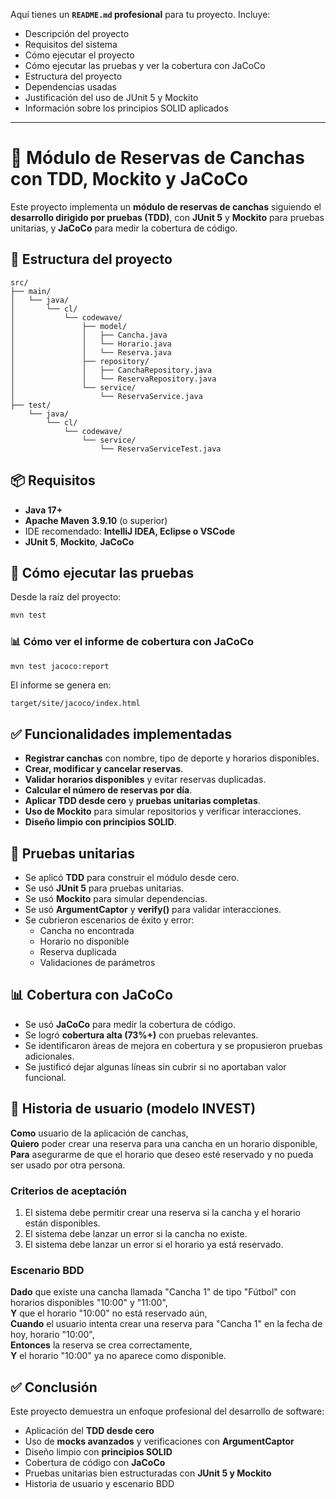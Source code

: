 Aquí tienes un **`README.md` profesional** para tu proyecto. Incluye:

- Descripción del proyecto  
- Requisitos del sistema  
- Cómo ejecutar el proyecto  
- Cómo ejecutar las pruebas y ver la cobertura con JaCoCo  
- Estructura del proyecto  
- Dependencias usadas  
- Justificación del uso de JUnit 5 y Mockito  
- Información sobre los principios SOLID aplicados  

---

# 🧪 Módulo de Reservas de Canchas con TDD, Mockito y JaCoCo

Este proyecto implementa un **módulo de reservas de canchas** siguiendo el **desarrollo dirigido por pruebas (TDD)**, con **JUnit 5** y **Mockito** para pruebas unitarias, y **JaCoCo** para medir la cobertura de código.

## 📁 Estructura del proyecto

```
src/
├── main/
│   └── java/
│       └── cl/
│           └── codewave/
│               ├── model/
│               │   ├── Cancha.java
│               │   └── Horario.java
│               │   └── Reserva.java
│               ├── repository/
│               │   ├── CanchaRepository.java
│               │   └── ReservaRepository.java
│               └── service/
│                   └── ReservaService.java
├── test/
    └── java/
        └── cl/
            └── codewave/
                └── service/
                    └── ReservaServiceTest.java
```

## 📦 Requisitos

- **Java 17+**
- **Apache Maven 3.9.10** (o superior)
- IDE recomendado: **IntelliJ IDEA, Eclipse o VSCode**
- **JUnit 5**, **Mockito**, **JaCoCo**


## 🧪 Cómo ejecutar las pruebas

Desde la raíz del proyecto:

```bash
mvn test
```

### 📊 Cómo ver el informe de cobertura con JaCoCo

```bash
mvn test jacoco:report
```

El informe se genera en:

```
target/site/jacoco/index.html
```


## ✅ Funcionalidades implementadas

- **Registrar canchas** con nombre, tipo de deporte y horarios disponibles.
- **Crear, modificar y cancelar reservas**.
- **Validar horarios disponibles** y evitar reservas duplicadas.
- **Calcular el número de reservas por día**.
- **Aplicar TDD desde cero** y **pruebas unitarias completas**.
- **Uso de Mockito** para simular repositorios y verificar interacciones.
- **Diseño limpio con principios SOLID**.


## 🧪 Pruebas unitarias

- Se aplicó **TDD** para construir el módulo desde cero.
- Se usó **JUnit 5** para pruebas unitarias.
- Se usó **Mockito** para simular dependencias.
- Se usó **ArgumentCaptor** y **verify()** para validar interacciones.
- Se cubrieron escenarios de éxito y error:
  - Cancha no encontrada
  - Horario no disponible
  - Reserva duplicada
  - Validaciones de parámetros


## 📊 Cobertura con JaCoCo

- Se usó **JaCoCo** para medir la cobertura de código.
- Se logró **cobertura alta (73%+)** con pruebas relevantes.
- Se identificaron áreas de mejora en cobertura y se propusieron pruebas adicionales.
- Se justificó dejar algunas líneas sin cubrir si no aportaban valor funcional.


## 🧾 Historia de usuario (modelo INVEST)

**Como** usuario de la aplicación de canchas,  
**Quiero** poder crear una reserva para una cancha en un horario disponible,  
**Para** asegurarme de que el horario que deseo esté reservado y no pueda ser usado por otra persona.


### Criterios de aceptación

1. El sistema debe permitir crear una reserva si la cancha y el horario están disponibles.
2. El sistema debe lanzar un error si la cancha no existe.
3. El sistema debe lanzar un error si el horario ya está reservado.


### Escenario BDD

**Dado** que existe una cancha llamada "Cancha 1" de tipo "Fútbol" con horarios disponibles "10:00" y "11:00",  
**Y** que el horario "10:00" no está reservado aún,  
**Cuando** el usuario intenta crear una reserva para "Cancha 1" en la fecha de hoy, horario "10:00",  
**Entonces** la reserva se crea correctamente,  
**Y** el horario "10:00" ya no aparece como disponible.


## ✅ Conclusión

Este proyecto demuestra un enfoque profesional del desarrollo de software:

- Aplicación del **TDD desde cero**
- Uso de **mocks avanzados** y verificaciones con **ArgumentCaptor**
- Diseño limpio con **principios SOLID**
- Cobertura de código con **JaCoCo**
- Pruebas unitarias bien estructuradas con **JUnit 5 y Mockito**
- Historia de usuario y escenario BDD
